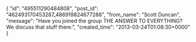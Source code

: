  {
   "id": "495511290484808",
   "post_id": "462493170453287_486919824677288",
   "from_name": "Scott Duncan",
   "message": "Have you joined the group THE ANSWER TO EVERYTHING? We discuss that stuff there.",
   "created_time": "2013-03-24T01:08:30+0000"
 }
